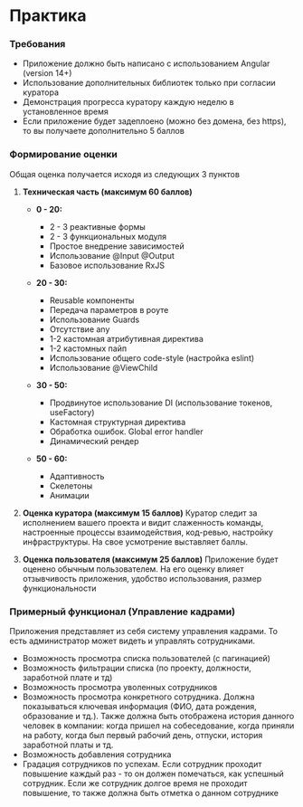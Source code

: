 # Практика


### Требования

- Приложение должно быть написано с использованием Angular (version 14+)
- Использование дополнительных библиотек только при согласии куратора
- Демонстрация прогресса куратору каждую неделю в установленное время
- Если приложение будет задеплоено (можно без домена, без https), то вы получаете дополнительно 5 баллов




### Формирование оценки

Общая оценка получается исходя из следующих 3 пунктов

1. **Техническая часть (максимум 60 баллов)**

    * **0 - 20:**
        - 2 - 3 реактивные формы
        - 2 - 3 функциональных модуля
        - Простое внедрение зависимостей
        - Использование @Input @Output
        - Базовое использование RxJS

    * **20 - 30:**
        - Reusable компоненты
        - Передача параметров в роуте
        - Использование Guards
        - Отсутствие any
        - 1-2 кастомная атрибутивная директива
        - 1-2 кастомных пайп
        - Использование общего code-style (настройка eslint)
        - Использование @ViewChild

    * **30 - 50:**
        - Продвинутое использование DI (использование токенов, useFactory)
        - Кастомная структурная директива
        - Обработка ошибок. Global error handler
        - Динамический рендер

    * **50 - 60:**
        - Адаптивность
        - Скелетоны
        - Анимации


2. **Оценка куратора (максимум 15 баллов)**
Куратор следит за исполнением вашего проекта и видит слаженность команды, настроенные процессы взаимодействия, код-ревью, настройку инфраструктуры. На свое усмотрение выставляет баллы.


3. **Оценка пользователя (максимум 25 баллов)**
Приложение будет оценено обычным пользователем. На его оценку влияет отзывчивость приложения, удобство использования, размер функциональности




### Примерный функционал (Управление кадрами)

Приложения представляет из себя систему управления кадрами. То есть администратор может видеть и управлять сотрудниками.

- Возможность просмотра списка пользователей (с пагинацией)
- Возможность фильтрации списка (по проекту, должности, заработной плате и тд)
- Возможность просмотра уволенных сотрудников
- Возможность просмотра конкретного сотрудника. Должна показываться ключевая информация (ФИО, дата рождения, образование и тд.). Также должна быть отображена история данного человек в компании: когда пришел на собеседование, когда приняли на работу, когда был первый рабочий день, отпуски, история заработной платы и тд.
- Возможность добавления сотрудника
- Градация сотрудников по успехам. Если сотрудник проходит повышение каждый раз - то он должен помечаться, как успешный сотрудник. Если же сотрудник долгое время не проходит повышение, то также должна быть отметка о данном сотруднике

